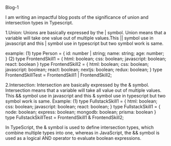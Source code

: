 Blog-1

I am writing an impactful blog posts of the significance of union and intersection types in Typescript.

1.Union: Unions are basically expressed by the | symbol. Union means that a variable will take one value out of multiple values.This || symbol use in javascript and this | symbol use in typescript but two symbol work is same.

example: 
(1) type Person = {
        id: number | string;
        name: string;
        age: number;
    }
(2) type FrontendSkill1 = {
        html: boolean;
        css: boolean;
        javascript: boolean;
        react: boolean
    }
    type FrontendSkill2 = {
        html: boolean;
        css: boolean;
        javascript: boolean;
        react: boolean;
        nextjs: boolean;
        redux: boolean;
    }
    type FrontendSkillTest = FrontendSkill1 | FrontendSkill2;

2.Intersection: Intersection are basically expressed by the & symbol. Intersection means that a variable will take all value out of multiple values. This && symbol use in javascript and this & symbol use in typescript but two symbol work is same. 
Example: 
(1) type FullstackSkill1 = {
        html: boolean;
        css: boolean;
        javascript: boolean;
        react: boolean;
    }
    type FullstackSkill1 = {
        node: boolean;
        express: boolean;
        mongodb: boolean;
        prisma: boolean
    }
    type FullstackSkillTest = FrontendSkill1 & FrontendSkill2;

In TypeScript, the & symbol is used to define intersection types, which combine multiple types into one, whereas in JavaScript, the && symbol is used as a logical AND operator to evaluate boolean expressions.